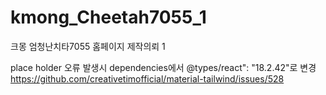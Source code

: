 # kmong_Cheetah7055_1
크몽 엄청난치타7055 홈페이지 제작의뢰  1

place holder 오류 발생시
dependencies에서
@types/react": "18.2.42"로 변경
https://github.com/creativetimofficial/material-tailwind/issues/528
